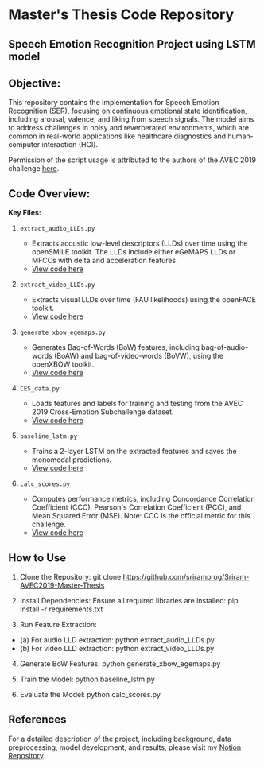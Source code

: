 # Master's Thesis Code Repository 
## Speech Emotion Recognition Project using LSTM model

## **Objective**: <br>
This repository contains the implementation for Speech Emotion Recognition (SER), focusing on continuous emotional state identification, including arousal, valence, and liking from speech signals. The model aims to address challenges in noisy and reverberated environments, which are common in real-world applications like healthcare diagnostics and human-computer interaction (HCI).

Permission of the script usage is attributed to the authors of the AVEC 2019 challenge [here](https://github.com/AudioVisualEmotionChallenge/AVEC2019). 

## **Code Overview:**
**Key Files:**
1. `extract_audio_LLDs.py`
   - Extracts acoustic low-level descriptors (LLDs) over time using the openSMILE toolkit. The LLDs include either eGeMAPS LLDs or MFCCs with delta and acceleration features.
   - [View code here](https://github.com/sriramprog/Sriram-AVEC2019-Master-Thesis/blob/main/extract_audio_LLDs.py)

2. `extract_video_LLDs.py`
   - Extracts visual LLDs over time (FAU likelihoods) using the openFACE toolkit.
   - [View code here](https://github.com/sriramprog/Sriram-AVEC2019-Master-Thesis/blob/main/extract_video_LLDs.py)

3. `generate_xbow_egemaps.py`
   - Generates Bag-of-Words (BoW) features, including bag-of-audio-words (BoAW) and bag-of-video-words (BoVW), using the openXBOW toolkit.
   - [View code here](https://github.com/sriramprog/Sriram-AVEC2019-Master-Thesis/blob/main/generate_xbow_egemaps.py)

4. `CES_data.py`
   - Loads features and labels for training and testing from the AVEC 2019 Cross-Emotion Subchallenge dataset.
   - [View code here](https://github.com/sriramprog/Sriram-AVEC2019-Master-Thesis/blob/main/CES_data.py)
  
5. `baseline_lstm.py`
   - Trains a 2-layer LSTM on the extracted features and saves the monomodal predictions.
   - [View code here](https://github.com/sriramprog/Sriram-AVEC2019-Master-Thesis/blob/main/baseline_lstm.py)

6. `calc_scores.py`
   - Computes performance metrics, including Concordance Correlation Coefficient (CCC), Pearson's Correlation Coefficient (PCC), and Mean Squared Error (MSE). Note: CCC is the official metric for this challenge.
   - [View code here](https://github.com/sriramprog/Sriram-AVEC2019-Master-Thesis/blob/main/calc_scores.py)

## **How to Use**
1. Clone the Repository:
git clone https://github.com/sriramprog/Sriram-AVEC2019-Master-Thesis

2. Install Dependencies: Ensure all required libraries are installed:
pip install -r requirements.txt

3. Run Feature Extraction:
- (a) For audio LLD extraction: python extract_audio_LLDs.py
- (b) For video LLD extraction: python extract_video_LLDs.py

4. Generate BoW Features:
python generate_xbow_egemaps.py

5. Train the Model:
python baseline_lstm.py

6. Evaluate the Model:
python calc_scores.py

## **References**
For a detailed description of the project, including background, data preprocessing, model development, and results, please visit my [Notion Repository](https://prickle-individual-755.notion.site/Project-1-EmoSense-Mood-AI-13ef9c7e943080caa53cd829a7544b6c).
